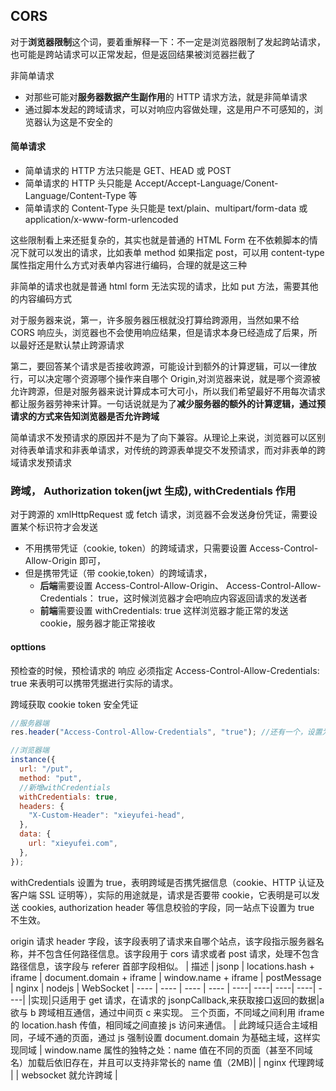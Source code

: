 ## CORS

对于**浏览器限制**这个词，要着重解释一下：不一定是浏览器限制了发起跨站请求，也可能是跨站请求可以正常发起，但是返回结果被浏览器拦截了

非简单请求

- 对那些可能对**服务器数据产生副作用**的 HTTP 请求方法，就是非简单请求
- 通过脚本发起的跨域请求，可以对响应内容做处理，这是用户不可感知的，浏览器认为这是不安全的

#### 简单请求

- 简单请求的 HTTP 方法只能是 GET、HEAD 或 POST
- 简单请求的 HTTP 头只能是 Accept/Accept-Language/Conent-Language/Content-Type 等
- 简单请求的 Content-Type 头只能是 text/plain、multipart/form-data 或 application/x-www-form-urlencoded

这些限制看上来还挺复杂的，其实也就是普通的 HTML Form 在不依赖脚本的情况下就可以发出的请求，比如表单 method 如果指定 post，可以用 content-type 属性指定用什么方式对表单内容进行编码，合理的就是这三种

非简单的请求也就是普通 html form 无法实现的请求，比如 put 方法，需要其他的内容编码方式

对于服务器来说，第一，许多服务器压根就没打算给跨源用，当然如果不给 CORS 响应头，浏览器也不会使用响应结果，但是请求本身已经造成了后果，所以最好还是默认禁止跨源请求

第二，要回答某个请求是否接收跨源，可能设计到额外的计算逻辑，可以一律放行，可以决定哪个资源哪个操作来自哪个 Origin,对浏览器来说，就是哪个资源被允许跨源，但是对服务器来说计算成本可大可小，所以我们希望最好不用每次请求都让服务器劳神来计算。一句话说就是为了**减少服务器的额外的计算逻辑，通过预请求的方式来告知浏览器是否允许跨域**

简单请求不发预请求的原因并不是为了向下兼容。从理论上来说，浏览器可以区别对待表单请求和非表单请求，对传统的跨源表单提交不发预请求，而对非表单的跨域请求发预请求

### 跨域， Authorization token(jwt 生成), withCredentials 作用

对于跨源的 xmlHttpRequest 或 fetch 请求，浏览器不会发送身份凭证，需要设置某个标识符才会发送

- 不用携带凭证（cookie, token）的跨域请求，只需要设置 Access-Control-Allow-Origin 即可，
- 但是携带凭证（带 cookie,token）的跨域请求，
  - **后端**需要设置 Access-Control-Allow-Origin、 Access-Control-Allow-Credentials： true，这时候浏览器才会吧响应内容返回请求的发送者
  - **前端**需要设置 withCredentials: true 这样浏览器才能正常的发送 cookie，服务器才能正常接收

#### opttions

预检查的时候，预检请求的 响应 必须指定 Access-Control-Allow-Credentials: true 来表明可以携带凭据进行实际的请求。

跨域获取 cookie token 安全凭证

```js
//服务器端
res.header("Access-Control-Allow-Credentials", "true"); //还有一个，设置为true时，才可以获取response的值

//浏览器端
instance({
  url: "/put",
  method: "put",
  //新增withCredentials
  withCredentials: true,
  headers: {
    "X-Custom-Header": "xieyufei-head",
  },
  data: {
    url: "xieyufei.com",
  },
});
```

withCredentials 设置为 true，表明跨域是否携凭据信息（cookie、HTTP 认证及客户端 SSL 证明等），实际的用途就是，请求是否要带 cookie，它表明是可以发送 cookies, authorization header 等信息校验的字段，同一站点下设置为 true 不生效。

origin 请求 header 字段，该字段表明了请求来自哪个站点，该字段指示服务器名称，并不包含任何路径信息。该字段用于 cors 请求或者 post 请求，处理不包含路径信息，该字段与 referer 首部字段相似。
| 描述 | jsonp | locations.hash + iframe | document.domain + iframe | window.name + iframe | postMessage | nginx | nodejs | WebSocket
| ---- | ---- | ---- | ---- | ----| ----| ----| ----| ----|
|实现|只适用于 get 请求，在请求的 jsonpCallback,来获取接口返回的数据|a 欲与 b 跨域相互通信，通过中间页 c 来实现。 三个页面，不同域之间利用 iframe 的 location.hash 传值，相同域之间直接 js 访问来通信。 | 此跨域只适合主域相同，子域不通的页面，通过 js 强制设置 document.domain 为基础主域，这样实现同域 | window.name 属性的独特之处：name 值在不同的页面（甚至不同域名）加载后依旧存在，并且可以支持非常长的 name 值（2MB)| | nginx 代理跨域 | | websocket 就允许跨域 |

